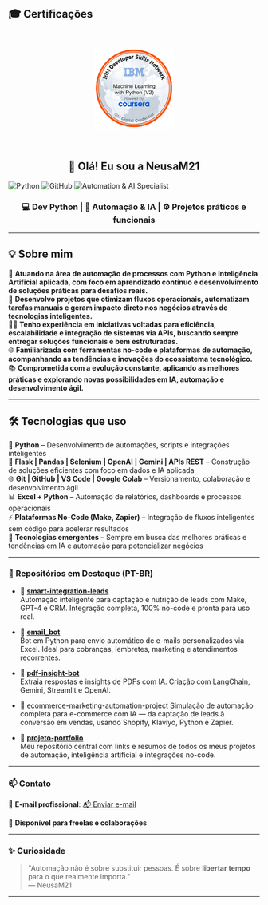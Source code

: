 ## 🎓 Certificações

<br/>
<p align="center">
  <a href="https://www.credly.com/badges/baad4ec1-70c7-4d20-8e5b-94c946222618/public_url" target="_blank">
    <img src="https://raw.githubusercontent.com/NeusaM21/NeusaM21/main/machine-learning-with-python-v2.png" alt="IBM ML Badge" width="160"/>
  </a>
</p>
<br/>

<h2 align="center">👋 Olá! Eu sou a NeusaM21</h2>

![Python](https://img.shields.io/badge/Python-3670A0?style=for-the-badge&logo=python&logoColor=fff)
![GitHub](https://img.shields.io/badge/GitHub-000?style=for-the-badge&logo=github&logoColor=white)
![Automation & AI Specialist](https://img.shields.io/badge/Automation_&_AI-Specialist-blueviolet?style=for-the-badge&logo=python&logoColor=white)


<h3 align="center">💻 Dev Python | 🤖 Automação & IA | ⚙️ Projetos práticos e funcionais</h3>

---

## 💡 Sobre mim

🎯 **Atuando na área de automação de processos com Python e Inteligência Artificial aplicada, com foco em aprendizado contínuo e desenvolvimento de soluções práticas para desafios reais.**  
🚀 **Desenvolvo projetos que otimizam fluxos operacionais, automatizam tarefas manuais e geram impacto direto nos negócios através de tecnologias inteligentes.**  
👩‍💻 **Tenho experiência em iniciativas voltadas para eficiência, escalabilidade e integração de sistemas via APIs, buscando sempre entregar soluções funcionais e bem estruturadas.**  
🌐 **Familiarizada com ferramentas no-code e plataformas de automação, acompanhando as tendências e inovações do ecossistema tecnológico.**  
📚 **Comprometida com a evolução constante, aplicando as melhores práticas e explorando novas possibilidades em IA, automação e desenvolvimento ágil.**

---

## 🛠️ Tecnologias que uso

🐍 **Python** – Desenvolvimento de automações, scripts e integrações inteligentes  
🔧 **Flask | Pandas | Selenium | OpenAI | Gemini | APIs REST** – Construção de soluções eficientes com foco em dados e IA aplicada  
🌐 **Git | GitHub | VS Code | Google Colab** – Versionamento, colaboração e desenvolvimento ágil  
📊 **Excel + Python** – Automação de relatórios, dashboards e processos operacionais  
⚡ **Plataformas No-Code (Make, Zapier)** – Integração de fluxos inteligentes sem código para acelerar resultados  
🚀 **Tecnologias emergentes** – Sempre em busca das melhores práticas e tendências em IA e automação para potencializar negócios

---

### 📌 Repositórios em Destaque (PT-BR)

- 📁 [**smart-integration-leads**](https://github.com/NeusaM21/smart-integration-leads)  
  Automação inteligente para captação e nutrição de leads com Make, GPT-4 e CRM. Integração completa, 100% no-code e pronta para uso real.

- 📁 [**email_bot**](https://github.com/NeusaM21/email_bot)  
  Bot em Python para envio automático de e-mails personalizados via Excel. Ideal para cobranças, lembretes, marketing e atendimentos recorrentes.

- 📁 [**pdf-insight-bot**](https://github.com/NeusaM21/pdf-insight-bot)  
  Extraia respostas e insights de PDFs com IA. Criação com LangChain, Gemini, Streamlit e OpenAI.

- 📁 [ecommerce-marketing-automation-project](https://github.com/NeusaM21/ecommerce-marketing-automation-project) 
  Simulação de automação completa para e-commerce com IA — da captação de leads à conversão em vendas, usando Shopify, Klaviyo, Python e Zapier.

- 📁 [**projeto-portfolio**](https://github.com/NeusaM21/projeto-portfolio)  
  Meu repositório central com links e resumos de todos os meus projetos de automação, inteligência artificial e integrações no-code.

---

### 📫 Contato

📧 **E-mail profissional**: [📬 Enviar e-mail](mailto:contact.neusam21@gmail.com)

💼 **Disponível para freelas e colaborações**

---

### ✨ Curiosidade

> "Automação não é sobre substituir pessoas. É sobre **libertar tempo** para o que realmente importa."  
— NeusaM21

---
